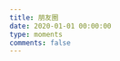 ```yaml
---
title: 朋友圈
date: 2020-01-01 00:00:00
type: moments
comments: false
---
```



<div id="friend-circle-lite-root"></div>
<script>
    if (typeof UserConfig === 'undefined') {
        var UserConfig = {
            // 填写你的fc Lite地址
            private_api_url: 'https://friend-circle-lite-six-neon.vercel.app/',
            // 点击加载更多时，一次最多加载几篇文章，默认20
            page_turning_number: 24,
            // 头像加载失败时，默认头像地址
            error_img: 'https://pic.imgdb.cn/item/6695daa4d9c307b7e953ee3d.jpg',
        }
    }
</script>
<link rel="stylesheet" href="https://fastly.jsdelivr.net/gh/willow-god/Friend-Circle-Lite/main/fclite.min.css">
<script src="https://fastly.jsdelivr.net/gh/willow-god/Friend-Circle-Lite/main/fclite.min.js"></script>


<style>
  #cf-container {
    background: transparent !important;
  }
  .cf-article .cf-article-title:hover {
    color: #f4f4f4 !important;
  }
  .cf-img-avatar {
    opacity: .4 !important;
  }
  .cf-article-author:hover {
    background: var(--theme-color) !important;
  }
  #cf-more:hover {
    background: var(--theme-color) !important;
  }
  .cf-overshow p a:hover {
    color: #f4f4f4 !important;
  }
  .cf-article {
    transition: transform linear 0.3s;
  }
  .cf-article:hover {
    transform: scale(1.05);
    box-shadow: 0 5px 10px 8px #07111b29;
  }
  .cf-article {
    border-radius: 15px !important;
    border: 1px solid #a5a5a5ee !important;
  }
  ::selection {
  background: var(--theme-color) !important;
  color: #f4f4f4 !important;
  }
</style>

<div id="hexo-circle-of-friends-root"></div>
<script>
    let UserConfig = {
        // 替换为你的API!!!
        private_api_url: 'https://f.richfan.site/',
        // 点击加载更多时，一次最多加载几篇文章，默认10
        page_turning_number: 12,
        // 头像加载失败时，默认头像地址
        error_img: '/assets/r1.jpg',
        // 进入页面时第一次的排序规则
        sort_rule: 'created'
    }
</script>
<link rel="stylesheet" href="/css/heoMainColor.css">
<script type="text/javascript" src="/js/app.min.js"></script>
<script type="text/javascript" src="/js/bundle.js"></script>
